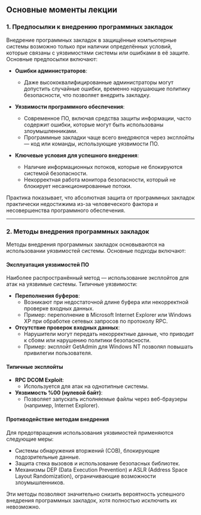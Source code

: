 ## Основные моменты лекции

### **1. Предпосылки к внедрению программных закладок**

Внедрение программных закладок в защищённые компьютерные системы возможно только при наличии определённых условий, которые связаны с уязвимостями системы или ошибками в её защите. Основные предпосылки включают:

- **Ошибки администраторов**:
  - Даже высококвалифицированные администраторы могут допустить случайные ошибки, временно нарушающие политику безопасности, что позволяет внедрить закладку.
  
- **Уязвимости программного обеспечения**:
  - Современное ПО, включая средства защиты информации, часто содержит ошибки, которые могут быть использованы злоумышленниками.
  - Программные закладки чаще всего внедряются через эксплойты — код или команды, использующие уязвимости ПО.

- **Ключевые условия для успешного внедрения**:
  - Наличие информационных потоков, которые не блокируются системой безопасности.
  - Некорректная работа монитора безопасности, который не блокирует несанкционированные потоки.

Практика показывает, что абсолютная защита от программных закладок практически недостижима из-за человеческого фактора и несовершенства программного обеспечения.

---

### **2. Методы внедрения программных закладок**

Методы внедрения программных закладок основываются на использовании уязвимостей системы. Основные подходы включают:

#### **Эксплуатация уязвимостей ПО**
Наиболее распространённый метод — использование эксплойтов для атак на уязвимые системы. Типичные уязвимости:
- **Переполнения буферов**:
  - Возникают при недостаточной длине буфера или некорректной проверке входных данных.
  - Пример: переполнение в Microsoft Internet Explorer или Windows XP при обработке сетевых запросов по протоколу RPC.
- **Отсутствие проверок входных данных**:
  - Нарушители могут передать некорректные данные, что приводит к сбоям или нарушению политики безопасности.
  - Пример: эксплойт GetAdmin для Windows NT позволял повышать привилегии пользователя.

#### **Типичные эксплойты**
- **RPC DCOM Exploit**:
  - Используется для атак на однотипные системы.
- **Уязвимость %00 (нулевой байт)**:
  - Позволяет запускать исполняемые файлы через веб-браузеры (например, Internet Explorer).

#### **Противодействие методам внедрения**
Для предотвращения использования уязвимостей применяются следующие меры:
- Системы обнаружения вторжений (СОВ), блокирующие подозрительные данные.
- Защита стека вызовов и использование безопасных библиотек.
- Механизмы DEP (Data Execution Prevention) и ASLR (Address Space Layout Randomization), ограничивающие возможности злоумышленников.

Эти методы позволяют значительно снизить вероятность успешного внедрения программных закладок, хотя полностью исключить их невозможно.